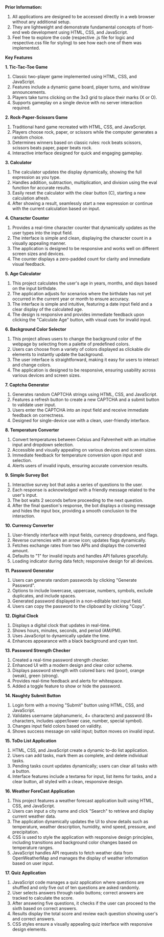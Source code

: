 **Prior Information:**

1. All applications are designed to be accessed directly in a web browser without any additional setup.
2. They are lightweight and demonstrate fundamental concepts of front-end web development using HTML, CSS, and JavaScript.
3. Feel free to explore the code (respective .js file for logic and respective.css file for styling) to see how each one of them was implemented.

**Key Features**

**1. Tic-Tac-Toe Game**

1. Classic two-player game implemented using HTML, CSS, and JavaScript.
2. Features include a dynamic game board, player turns, and win/draw announcements.
3. Players take turns clicking on the 3x3 grid to place their marks (X or O).
4. Supports gameplay on a single device with no server interaction required.

**2. Rock-Paper-Scissors Game**

1. Traditional hand game recreated with HTML, CSS, and JavaScript.
2. Players choose rock, paper, or scissors while the computer generates a random choice.
3. Determines winners based on classic rules: rock beats scissors, scissors beats paper, paper beats rock.
4. Interactive interface designed for quick and engaging gameplay.

**3. Calculator**

1. The calculator updates the display dynamically, showing the full expression as you type.
2. Handles addition, subtraction, multiplication, and division using the eval function for accurate results.
3. Easily reset the calculator with the clear button (C), starting a new calculation afresh.
4. After showing a result, seamlessly start a new expression or continue with the current calculation based on input.

**4. Character Counter**

1. Provides a real-time character counter that dynamically updates as the user types into the input field.
2. The interface is simple and clean, displaying the character count in a visually appealing manner.
3. The application is designed to be responsive and works well on different screen sizes and devices.
4. The counter displays a zero-padded count for clarity and immediate visual feedback.

**5. Age Calculator**

1. This project calculates the user's age in years, months, and days based on the input birthdate.
2. The application adjusts for scenarios where the birthdate has not yet occurred in the current year or month to ensure accuracy.
3. The interface is simple and intuitive, featuring a date input field and a clear display of the calculated age.
4. The design is responsive and provides immediate feedback upon clicking the "Calculate Age" button, with visual cues for invalid input.

**6. Background Color Selector**

1. This project allows users to change the background color of the webpage by selecting from a palette of predefined colors.
2. Users can choose from a variety of colors displayed as clickable div elements to instantly update the background.
3. The user interface is straightforward, making it easy for users to interact and change colors.
4. The application is designed to be responsive, ensuring usability across various devices and screen sizes.

**7. Captcha Generator**

1. Generates random CAPTCHA strings using HTML, CSS, and JavaScript.
2. Features a refresh button to create a new CAPTCHA and a submit button to validate user input.
3. Users enter the CAPTCHA into an input field and receive immediate feedback on correctness.
4. Designed for single-device use with a clean, user-friendly interface.

**8. Temperature Converter**

1. Convert temperatures between Celsius and Fahrenheit with an intuitive input and dropdown selection.
2. Accessible and visually appealing on various devices and screen sizes.
3. Immediate feedback for temperature conversion upon input and selection.
4. Alerts users of invalid inputs, ensuring accurate conversion results.

**9. Simple Survey Bot**

1. Interactive survey bot that asks a series of questions to the user.
2. Each response is acknowledged with a friendly message related to the user's input.
3. The bot waits 2 seconds before proceeding to the next question.
4. After the final question's response, the bot displays a closing message and hides the input box, providing a smooth conclusion to the interaction.

**10. Currency Converter**

1. User-friendly interface with input fields, currency dropdowns, and flags.
2. Reverse currencies with an arrow icon; updates flags dynamically.
3. Fetches exchange rates from two APIs and displays the converted amount.
4. Defaults to "1" for invalid inputs and handles API failures gracefully.
5. Loading indicator during data fetch; responsive design for all devices.

**11. Password Generator**

1. Users can generate random passwords by clicking "Generate Password".
2. Options to include lowercase, uppercase, numbers, symbols, exclude duplicates, and include spaces.
3. Generated password displayed in a non-editable text input field.
4. Users can copy the password to the clipboard by clicking "Copy".

**12. Digital Clock**

1. Displays a digital clock that updates in real-time.
2. Shows hours, minutes, seconds, and period (AM/PM).
3. Uses JavaScript to dynamically update the time.
4. Enhances appearance with a black background and cyan text.

**13. Password Strength Checker**

1. Created a real-time password strength checker.
2. Enhanced UI with a modern design and clear color scheme.
3. Displays password strength with colored bars: red (poor), orange (weak), green (strong).
4. Provides real-time feedback and alerts for whitespace.
5. Added a toggle feature to show or hide the password.

**14. Naughty Submit Button**

1. Login form with a moving "Submit" button using HTML, CSS, and JavaScript.
2. Validates username (alphanumeric, 4+ characters) and password (8+ characters, includes upper/lower case, number, special symbol).
3. Changes input field colors based on validity.
4. Shows success message on valid input; button moves on invalid input.

**15. ToDo List Application**

1. HTML, CSS, and JavaScript create a dynamic to-do list application.
2. Users can add tasks, mark them as complete, and delete individual tasks.
3. Pending tasks count updates dynamically; users can clear all tasks with a button.
4. Interface features include a textarea for input, list items for tasks, and a clear button, all styled with a clean, responsive design.

**16. Weather ForeCast Application**

1. This project features a weather forecast application built using HTML, CSS, and JavaScript.
2. Users can input a city name and click "Search" to retrieve and display current weather data.
3. The application dynamically updates the UI to show details such as temperature, weather description, humidity, wind speed, pressure, and precipitation.
4. CSS is used to style the application with responsive design principles, including transitions and background color changes based on temperature ranges.
5. JavaScript handles API requests to fetch weather data from OpenWeatherMap and manages the display of weather information based on user input.

**17. Quiz Application**

1. JavaScript code manages a quiz application where questions are shuffled and only five out of ten questions are asked randomly.
2. User selects answers through radio buttons; correct answers are tracked to calculate the score.
3. After answering five questions, it checks if the user can proceed to the sixth based on correct answers.
4. Results display the total score and review each question showing user's and correct answers.
5. CSS styles ensure a visually appealing quiz interface with responsive design elements.
